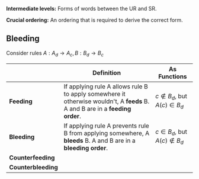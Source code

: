 
**Intermediate levels:** Forms of words between the UR and SR.

**Crucial ordering:** An ordering that is required to derive the correct form.

## Bleeding

Consider rules $A: A_d \rightarrow A_c, B: B_d \rightarrow B_c$ 

| | Definition | As Functions |
| --- | --- | --- |
| **Feeding** | If applying rule A allows rule B to apply somewhere it otherwise wouldn't, A **feeds** B. A and B are in a **feeding order**. | $c\notin B_d$, but $A(c)\in B_d$ |
| **Bleeding** |  If applying rule A prevents rule B from applying somewhere, A **bleeds** B. A and B are in a **bleeding order**. | $c\in B_d$, but $A(c)\notin B_d$ | 
| **Counterfeeding** | | |
| **Counterbleeding** |  | |
